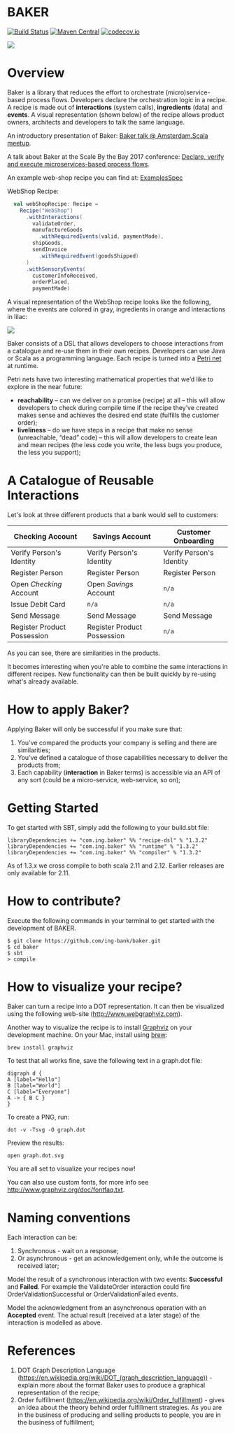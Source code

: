 # BAKER

[![Build Status](https://api.travis-ci.org/ing-bank/baker.png?branch=master)](https://travis-ci.org/ing-bank/baker)
[![Maven Central](https://img.shields.io/maven-central/v/com.ing.baker/baker-runtime_2.12.svg)](https://maven-badges.herokuapp.com/maven-central/com.ing.baker/baker-runtime_2.12)
[![codecov.io](http://codecov.io/github/ing-bank/baker/coverage.svg?branch=master)](https://codecov.io/gh/ing-bank/baker?branch=master)

![](baker.png)

# Overview

Baker is a library that reduces the effort to orchestrate (micro)service-based process flows.
Developers declare the orchestration logic in a recipe.
A recipe is made out of **interactions** (system calls), **ingredients** (data) and **events**.
A visual representation (shown below) of the recipe allows product owners, architects and developers to talk the same language.

An introductory presentation of Baker: [Baker talk @ Amsterdam.Scala meetup](https://www.slideshare.net/BekirOguz/designing-process-flows-with-baker).

A talk about Baker at the Scale By the Bay 2017 conference: [Declare, verify and execute microservices-based process flows](https://www.youtube.com/watch?v=0bWQwUmeXHU).

An example web-shop recipe you can find at: [ExamplesSpec](https://github.com/ing-bank/baker/blob/master/test-module/src/test/scala/com/ing/baker/ExamplesSpec.scala) 

WebShop Recipe:
```scala
  val webShopRecipe: Recipe =
    Recipe("WebShop")
      .withInteractions(
        validateOrder,
        manufactureGoods
          .withRequiredEvents(valid, paymentMade),
        shipGoods,
        sendInvoice
          .withRequiredEvent(goodsShipped)
      )
      .withSensoryEvents(
        customerInfoReceived,
        orderPlaced,
        paymentMade)
```
A visual representation of the WebShop recipe looks like the following, where the events are colored in gray, ingredients in orange and interactions in lilac:

![](webshop.png)


Baker consists of a DSL that allows developers to choose interactions from a catalogue and re-use them in their own recipes.
Developers can use Java or Scala as a programming language. Each recipe is turned into a [Petri net](https://www.wikiwand.com/en/Petri_net) at runtime.

Petri nets have two interesting mathematical properties that we’d like to explore in the near future:
- **reachability** – can we deliver on a promise (recipe) at all – this will allow developers to check during compile time if the recipe they’ve created makes sense and achieves the desired end state (fulfills the customer order);
- **liveliness** – do we have steps in a recipe that make no sense (unreachable, “dead” code) – this will allow developers to create lean and mean recipes (the less code you write, the less bugs you produce, the less you support);

# A Catalogue of Reusable Interactions
Let's look at three different products that a bank would sell to customers:

Checking Account | Savings Account | Customer Onboarding
--- | --- | ---
Verify Person's Identity | Verify Person's Identity | Verify Person's Identity
Register Person | Register Person | Register Person
Open *Checking* Account | Open *Savings* Account | `n/a`
Issue Debit Card | `n/a` | `n/a`
Send Message | Send Message | Send Message
Register Product Possession | Register Product Possession | `n/a`

As you can see, there are similarities in the products.

It becomes interesting when you're able to combine the same interactions in different recipes. New functionality can then be built quickly by re-using what's already available.

# How to apply Baker?
Applying Baker will only be successful if you make sure that:
1. You've compared the products your company is selling and there are similarities;
2. You've defined a catalogue of those capabilities necessary to deliver the products from;
3. Each capability (**interaction** in Baker terms) is accessible via an API of any sort (could be a micro-service, web-service, so on);

# Getting Started

To get started with SBT, simply add the following to your build.sbt file:

```
libraryDependencies += "com.ing.baker" %% "recipe-dsl" % "1.3.2"
libraryDependencies += "com.ing.baker" %% "runtime" % "1.3.2"
libraryDependencies += "com.ing.baker" %% "compiler" % "1.3.2"
```

As of 1.3.x we cross compile to both scala 2.11 and 2.12. Earlier releases are only available for 2.11.

# How to contribute?

Execute the following commands in your terminal to get started with the development of BAKER.


```
$ git clone https://github.com/ing-bank/baker.git
$ cd baker
$ sbt
> compile
```

# How to visualize your recipe?
Baker can turn a recipe into a DOT representation. It can then be visualized using the following web-site (http://www.webgraphviz.com).

Another way to visualize the recipe is to install [Graphviz](http://www.graphviz.org) on your development machine. On your Mac, install using [brew](https://brew.sh):

```
brew install graphviz
```

To test that all works fine, save the following text in a graph.dot file:

```
digraph d {
A [label="Hello"]
B [label="World"]
C [label="Everyone"]
A -> { B C }
}
```

To create a PNG, run:

```
dot -v -Tsvg -O graph.dot
```

Preview the results:

```
open graph.dot.svg
```

You are all set to visualize your recipes now!

You can also use custom fonts, for more info see <http://www.graphviz.org/doc/fontfaq.txt>.

# Naming conventions
Each interaction can be:

1. Synchronous - wait on a response;
2. Or asynchronous - get an acknowledgement only, while the outcome is received later;

Model the result of a synchronous interaction with two events: **Successful** and **Failed**. For example the ValidateOrder interaction could fire OrderValidationSuccessful or OrderValidationFailed events.

Model the acknowledgment from an asynchronous operation with an **Accepted** event. The actual result (received at a later stage) of the interaction is modelled as above.

# References
1. DOT Graph Description Language (https://en.wikipedia.org/wiki/DOT_(graph_description_language)) - explain more about the format Baker uses to produce a graphical representation of the recipe;
2. Order fulfillment (https://en.wikipedia.org/wiki/Order_fulfillment) - gives an idea about the theory behind order fulfillment strategies. As you are in the business of producing and selling products to people, you are in the business of fulfillment;
